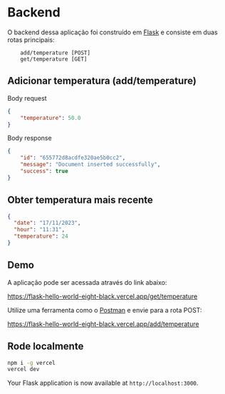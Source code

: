 # Backend

O backend dessa aplicação foi construído em [Flask](https://flask.palletsprojects.com/en/3.0.x/quickstart/#a-minimal-application) e consiste em duas rotas principais:

```
    add/temperature [POST]
    get/temperature [GET]
```


## Adicionar temperatura (add/temperature)

Body request
```json
{
    "temperature": 50.0
}
```

Body response
```json
{
    "id": "655772d8acdfe320ae5b0cc2",
    "message": "Document inserted successfully",
    "success": true
}
```


## Obter temperatura mais recente
```json
{
  "date": "17/11/2023",
  "hour": "11:31",
  "temperature": 24
}
```

## Demo

A aplicação pode ser acessada através do link abaixo: 

https://flask-hello-world-eight-black.vercel.app/get/temperature 

Utilize uma ferramenta como o [Postman](https://www.postman.com/) e envie para a rota POST:

https://flask-hello-world-eight-black.vercel.app/add/temperature


## Rode localmente

```bash
npm i -g vercel
vercel dev
```

Your Flask application is now available at `http://localhost:3000`.